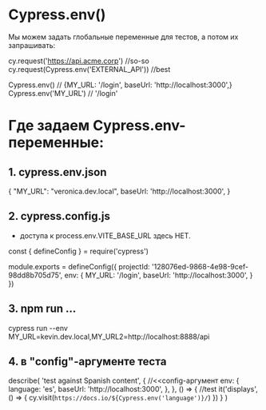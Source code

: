 # Cypress.env()
Мы можем задать глобальные переменные для тестов, 
а потом их запрашивать:

cy.request('https://api.acme.corp')        //so-so
cy.request(Cypress.env('EXTERNAL_API'))    //best

Cypress.env()               // {MY_URL: '/login', baseUrl: 'http://localhost:3000',}
Cypress.env('MY_URL')      // '/login'




# Где задаем Cypress.env-переменные:
## 1. cypress.env.json
{
  "MY_URL": "veronica.dev.local",
  baseUrl: 'http://localhost:3000',
}


## 2. cypress.config.js
- доступа к process.env.VITE_BASE_URL здесь НЕТ.

const { defineConfig } = require('cypress')

module.exports = defineConfig({
  projectId: '128076ed-9868-4e98-9cef-98dd8b705d75',
  env: {
    MY_URL: '/login',
    baseUrl: 'http://localhost:3000',
  }
})



## 3. npm run ...
cypress run --env MY_URL=kevin.dev.local,MY_URL2=http://localhost:8888/api



## 4. в "config"-аргументе теста
describe(
  'test against Spanish content',
  {                                      //<<config-аргумент
    env: {
      language: 'es',
      baseUrl: 'http://localhost:3000',
    },
  },
  () => {                               //test
    it('displays', () => {
      cy.visit(`https://docs.io/${Cypress.env('language')}/`)
    })
  }
)